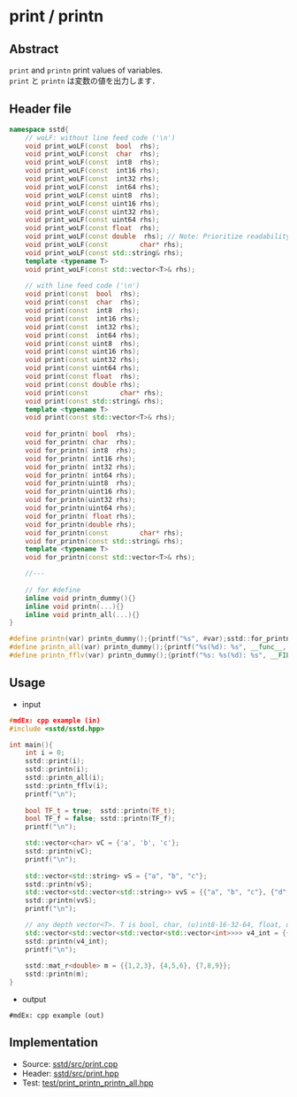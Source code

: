 # print / printn
## Abstract
```print``` and ```printn``` print values of variables.  
```print``` と ```printn``` は変数の値を出力します．

## Header file
```cpp
namespace sstd{
    // woLF: without line feed code ('\n')
    void print_woLF(const  bool  rhs);
    void print_woLF(const  char  rhs);
    void print_woLF(const  int8  rhs);
    void print_woLF(const  int16 rhs);
    void print_woLF(const  int32 rhs);
    void print_woLF(const  int64 rhs);
    void print_woLF(const uint8  rhs);
    void print_woLF(const uint16 rhs);
    void print_woLF(const uint32 rhs);
    void print_woLF(const uint64 rhs);
    void print_woLF(const float  rhs);
    void print_woLF(const double  rhs); // Note: Prioritize readability and do not display all effective digits of double-precision type.
    void print_woLF(const        char* rhs);
    void print_woLF(const std::string& rhs);
    template <typename T>
    void print_woLF(const std::vector<T>& rhs);
    
    // with line feed code ('\n')
    void print(const  bool  rhs);
    void print(const  char  rhs);
    void print(const  int8  rhs);
    void print(const  int16 rhs);
    void print(const  int32 rhs);
    void print(const  int64 rhs);
    void print(const uint8  rhs);
    void print(const uint16 rhs);
    void print(const uint32 rhs);
    void print(const uint64 rhs);
    void print(const float  rhs);
    void print(const double rhs);
    void print(const        char* rhs);
    void print(const std::string& rhs);
    template <typename T>
    void print(const std::vector<T>& rhs);
    
    void for_printn( bool  rhs);
    void for_printn( char  rhs);
    void for_printn( int8  rhs);
    void for_printn( int16 rhs);
    void for_printn( int32 rhs);
    void for_printn( int64 rhs);
    void for_printn(uint8  rhs);
    void for_printn(uint16 rhs);
    void for_printn(uint32 rhs);
    void for_printn(uint64 rhs);
    void for_printn( float rhs);
    void for_printn(double rhs);
    void for_printn(const        char* rhs);
    void for_printn(const std::string& rhs);
    template <typename T>
    void for_printn(const std::vector<T>& rhs);

    //---
    
    // for #define
    inline void printn_dummy(){}
    inline void printn(...){}
    inline void printn_all(...){}
}

#define printn(var) printn_dummy();{printf("%s", #var);sstd::for_printn(var);}
#define printn_all(var) printn_dummy();{printf("%s(%d): %s", __func__, __LINE__, #var);sstd::for_printn(var);}
#define printn_fflv(var) printn_dummy();{printf("%s: %s(%d): %s", __FILE__, __func__, __LINE__, #var);sstd::for_printn(var);}
```

## Usage
- input
```cpp
#mdEx: cpp example (in)
#include <sstd/sstd.hpp>

int main(){
    int i = 0;
    sstd::print(i);
    sstd::printn(i);
    sstd::printn_all(i);
    sstd::printn_fflv(i);
    printf("\n");
    
    bool TF_t = true;  sstd::printn(TF_t);
    bool TF_f = false; sstd::printn(TF_f);
    printf("\n");

    std::vector<char> vC = {'a', 'b', 'c'};
    sstd::printn(vC);
    printf("\n");
    
    std::vector<std::string> vS = {"a", "b", "c"};
    sstd::printn(vS);
    std::vector<std::vector<std::string>> vvS = {{"a", "b", "c"}, {"d", "e", "f"}};
    sstd::printn(vvS);
    printf("\n");

    // any depth vector<T>. T is bool, char, (u)int8-16-32-64, float, double, char* and std::string.
    std::vector<std::vector<std::vector<std::vector<int>>>> v4_int = {{{{1, 2}, {3, 4}}, {{5, 6}, {7, 8}}}, {{{9, 10}, {11, 12}}, {{13, 14}, {15, 16}}}};
    sstd::printn(v4_int);
    printf("\n");
    
    sstd::mat_r<double> m = {{1,2,3}, {4,5,6}, {7,8,9}};
    sstd::printn(m);
}
```
- output  
```
#mdEx: cpp example (out)
```

## Implementation
- Source: [sstd/src/print.cpp](https://github.com/admiswalker/SubStandardLibrary-SSTD-/blob/master/sstd/src/print.cpp)
- Header: [sstd/src/print.hpp](https://github.com/admiswalker/SubStandardLibrary-SSTD-/blob/master/sstd/src/print.hpp)
- Test: [test/print_printn_printn_all.hpp](https://github.com/admiswalker/SubStandardLibrary-SSTD-/blob/master/test/print_printn_printn_all.hpp)
